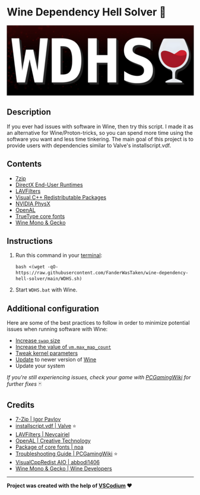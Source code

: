 # Wine Dependency Hell Solver 🍷

![logo](WDHS.png)

## Description

If you ever had issues with software in Wine, then try this script. I made it as an alternative for Wine/Proton-tricks, so you can spend more time using the software you want and less time tinkering. The main goal of this project is to provide users with dependencies similar to Valve's installscript.vdf.

## Contents

* [7zip](https://7-zip.org/)
* [DirectX End-User Runtimes](https://www.pcgamingwiki.com/wiki/Glossary:DirectX)
* [LAVFilters ](https://github.com/Nevcairiel/LAVFilters)
* [Visual C++ Redistributable Packages](https://github.com/abbodi1406/vcredist)
* [NVIDIA PhysX](https://www.pcgamingwiki.com/wiki/Glossary:PhysX)
* [OpenAL](https://openal.org/)
* [TrueType core fonts](https://en.wikipedia.org/wiki/Core_fonts_for_the_Web)
* [Wine Mono & Gecko](https://gitlab.winehq.org/wine/wine/-/wikis/home)

## Instructions

1. Run this command in your [terminal](https://www.geeksforgeeks.org/how-to-open-terminal-in-linux/):

   ```
   bash <(wget -qO- https://raw.githubusercontent.com/FanderWasTaken/wine-dependency-hell-solver/main/WDHS.sh)
   ```

2. Start `WDHS.bat` with Wine.

## Additional configuration

Here are some of the best practices to follow in order to minimize potential issues when running software with Wine:

* [Increase <code>swap</code> size](https://wiki.archlinux.org/title/Swap)
* [Increase the value of <code>vm.max\_map\_count</code>](https://wiki.archlinux.org/title/Gaming#Increase_vm.max_map_count)
* [Tweak kernel parameters](https://wiki.archlinux.org/title/Gaming#Make_the_changes_permanent)
* [Update](https://github.com/DavidoTek/ProtonUp-Qt) to newer version of [Wine](https://github.com/Kron4ek/Wine-Builds)
* Update your system

*If you're still experiencing issues, check your game with [PCGamingWiki](https://www.pcgamingwiki.com/wiki/Home) for further fixes* 🃏

## Credits

* [7-Zip | Igor Pavlov](https://7-zip.org/)
* [installscript.vdf | Valve](https://partner.steamgames.com/doc/sdk/installscripts) ⭐️
* [LAVFilters |  Nevcairiel](https://github.com/Nevcairiel/LAVFilters)
* [OpenAL | Creative Technology](https://www.openal.org/)
* [Package of core fonts | noa](https://sourceforge.net/projects/corefonts/)
* [Troubleshooting Guide | PCGamingWiki](https://www.pcgamingwiki.com/wiki/Troubleshooting_guide) ⭐️
* [VisualCppRedist AIO | abbodi1406](https://github.com/abbodi1406/vcredist)
* [Wine Mono & Gecko | Wine Developers](https://gitlab.winehq.org/wine/wine/-/wikis/home)

***

**Project was created with the help of [VSCodium](https://vscodium.com/) ❤️**
